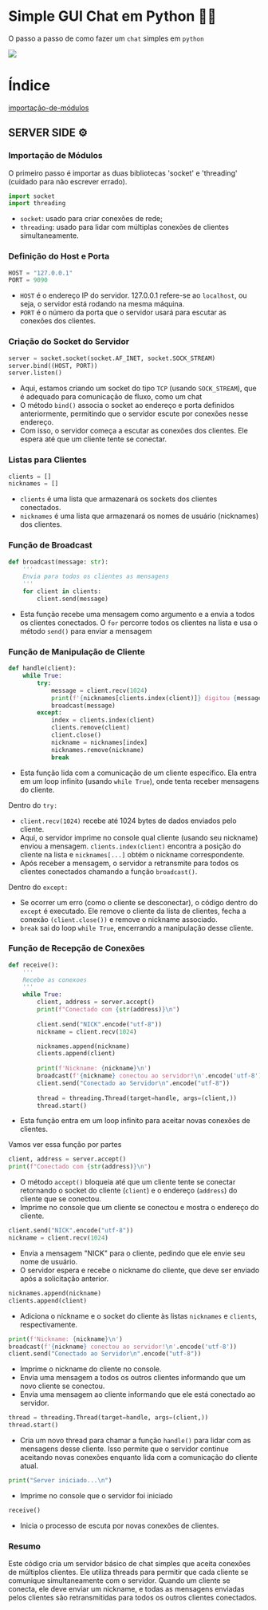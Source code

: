 # Simple GUI Chat em Python 🧑‍💻

O passo a passo de como fazer um ``chat`` simples em ``python`` 

<img src='https://camo.githubusercontent.com/0d0779a129f1dcf6c31613b701fe0646fd4e4d2ed2a7cbd61b27fd5514baa938/68747470733a2f2f696d672e736869656c64732e696f2f62616467652f707974686f6e2d3336373041303f7374796c653d666f722d7468652d6261646765266c6f676f3d707974686f6e266c6f676f436f6c6f723d666664643534'>

# Índice
[importação-de-módulos](ola)




## SERVER SIDE ⚙️

### Importação de Módulos

O primeiro passo é importar as duas bibliotecas 'socket' e 'threading' (cuidado para não escrever errado).

```py
import socket 
import threading
```

- ``socket``: usado para criar conexões de rede;
- ``threading``: usado para lidar com múltiplas conexões de clientes simultaneamente.

### Definição do Host e Porta

```py
HOST = "127.0.0.1"
PORT = 9090
```

- ``HOST`` é o endereço IP do servidor. 127.0.0.1 refere-se ao ``localhost``, ou seja, o servidor está rodando na mesma máquina.
- ``PORT`` é o número da porta que o servidor usará para escutar as conexões dos clientes.

### Criação do Socket do Servidor

```py
server = socket.socket(socket.AF_INET, socket.SOCK_STREAM)
server.bind((HOST, PORT))
server.listen()
```

- Aqui, estamos criando um socket do tipo ``TCP`` (usando ``SOCK_STREAM``), que é adequado para comunicação de fluxo, como um chat
- O método ``bind()`` associa o socket ao endereço e porta definidos anteriormente, permitindo que o servidor escute por conexões nesse endereço.
- Com isso, o servidor começa a escutar as conexões dos clientes. Ele espera até que um cliente tente se conectar.

### Listas para Clientes

```py
clients = []
nicknames = []
```

- ``clients`` é uma lista que armazenará os sockets dos clientes conectados.
- ``nicknames`` é uma lista que armazenará os nomes de usuário (nicknames) dos clientes.

### Função de Broadcast

```py
def broadcast(message: str):
    '''
    Envia para todos os clientes as mensagens
    '''
    for client in clients:
        client.send(message)
```

- Esta função recebe uma mensagem como argumento e a envia a todos os clientes conectados. O ``for`` percorre todos os clientes na lista e usa o método ``send()`` para enviar a mensagem

### Função de Manipulação de Cliente

```py
def handle(client):
    while True:
        try:
            message = client.recv(1024)
            print(f'{nicknames[clients.index(client)]} digitou {message}')
            broadcast(message)
        except:
            index = clients.index(client)
            clients.remove(client)
            client.close()
            nickname = nicknames[index]
            nicknames.remove(nickname)
            break
```
- Esta função lida com a comunicação de um cliente específico. Ela entra em um loop infinito (usando ``while True``), onde tenta receber mensagens do cliente.
  
Dentro do ``try:``
- ``client.recv(1024)`` recebe até 1024 bytes de dados enviados pelo cliente.
- Aqui, o servidor imprime no console qual cliente (usando seu nickname) enviou a mensagem. ``clients.index(client)`` encontra a posição do cliente na lista e ``nicknames[...]`` obtém o nickname correspondente.
- Após receber a mensagem, o servidor a retransmite para todos os clientes conectados chamando a função ``broadcast()``.

Dentro do ``except:``
- Se ocorrer um erro (como o cliente se desconectar), o código dentro do ``except`` é executado. Ele remove o cliente da lista de clientes, fecha a conexão ``(client.close())`` e remove o nickname associado.
- ``break`` sai do loop ``while True``, encerrando a manipulação desse cliente.

### Função de Recepção de Conexões

```py
def receive():
    '''
    Recebe as conexoes
    '''
    while True:
        client, address = server.accept()
        print(f"Conectado com {str(address)}\n")
        
        client.send("NICK".encode("utf-8"))
        nickname = client.recv(1024)

        nicknames.append(nickname)
        clients.append(client)
        
        print(f'Nickname: {nickname}\n')
        broadcast(f'{nickname} conectou ao servidor!\n'.encode('utf-8'))
        client.send("Conectado ao Servidor\n".encode("utf-8"))
        
        thread = threading.Thread(target=handle, args=(client,))
        thread.start()
```

- Esta função entra em um loop infinito para aceitar novas conexões de clientes.
  
Vamos ver essa função por partes
```py
client, address = server.accept()
print(f"Conectado com {str(address)}\n")
```
- O método ``accept()`` bloqueia até que um cliente tente se conectar retornando o socket do cliente (``client``) e o endereço (``address``) do cliente que se conectou.
- Imprime no console que um cliente se conectou e mostra o endereço do cliente.

```py
client.send("NICK".encode("utf-8"))
nickname = client.recv(1024)
```
- Envia a mensagem "NICK" para o cliente, pedindo que ele envie seu nome de usuário.
- O servidor espera e recebe o nickname do cliente, que deve ser enviado após a solicitação anterior.

```py
nicknames.append(nickname)
clients.append(client)
```
- Adiciona o nickname e o socket do cliente às listas ``nicknames`` e ``clients``, respectivamente.

```py
print(f'Nickname: {nickname}\n')
broadcast(f'{nickname} conectou ao servidor!\n'.encode('utf-8'))
client.send("Conectado ao Servidor\n".encode("utf-8"))
```
- Imprime o nickname do cliente no console.
- Envia uma mensagem a todos os outros clientes informando que um novo cliente se conectou.
- Envia uma mensagem ao cliente informando que ele está conectado ao servidor.

```py
thread = threading.Thread(target=handle, args=(client,))
thread.start()
```
- Cria um novo thread para chamar a função ``handle()`` para lidar com as mensagens desse cliente. Isso permite que o servidor continue aceitando novas conexões enquanto lida com a comunicação do cliente atual.

```py
print("Server iniciado...\n")
```
- Imprime no console que o servidor foi iniciado

```py
receive()
```
- Inicia o processo de escuta por novas conexões de clientes.

### Resumo
Este código cria um servidor básico de chat simples que aceita conexões de múltiplos clientes. Ele utiliza threads para permitir que cada cliente se comunique simultaneamente com o servidor. Quando um cliente se conecta, ele deve enviar um nickname, e todas as mensagens enviadas pelos clientes são retransmitidas para todos os outros clientes conectados.











